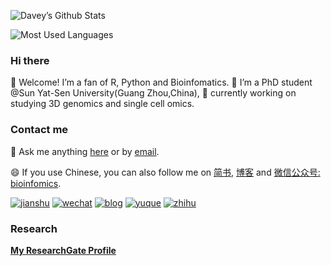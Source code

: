 <!--
**dongwei1220/dongwei1220** is a ✨ _special_ ✨ repository because its `README.md` (this file) appears on your GitHub profile.

Here are some ideas to get you started:

- 🔭 I’m currently working on ...
- 🌱 I’m currently learning ...
- 👯 I’m looking to collaborate on ...
- 🤔 I’m looking for help with ...
- 💬 Ask me about ...
- 📫 How to reach me: ...
- 😄 Pronouns: ...
- ⚡ Fun fact: ...
-->

![Davey’s Github Stats](https://github-readme-stats.vercel.app/api?username=dongwei1220&show_icons=true&theme=dark&count_private=true) 

![Most Used Languages](https://github-readme-stats.vercel.app/api/top-langs/?username=dongwei1220&theme=dark&layout=compact&langs_count=10&card_width=445)


### Hi there

👋 Welcome\! I’m a fan of R, Python and Bioinfomatics. 
🔭 I’m a PhD student @Sun Yat-Sen University(Guang Zhou,China), 
🌱 currently working on studying 3D genomics and single cell omics.

### Contact me

💬 Ask me anything
[here](https://github.com/dongwei1220/dongwei1220/issues) or by
[email](mailto:dongw26@mail2.sysu.edu.cn).

😄 If you use Chinese, you can also follow me on
[简书](https://www.jianshu.com/u/d27c7f02a323),
[博客](http://bioinfomics.top/) and
[微信公众号: bioinfomics](https://i.loli.net/2020/09/23/Dhr9dZ4lbATW5ox.png).

[![jianshu](https://img.shields.io/badge/董炜-简书-yellow)](https://www.jianshu.com/u/d27c7f02a323) [![wechat](https://img.shields.io/badge/董炜-微信公众号-important)](https://i.loli.net/2020/09/23/Dhr9dZ4lbATW5ox.png) [![blog](https://img.shields.io/badge/董炜-博客-blueviolet)](http://bioinfomics.top/)  [![yuque](https://img.shields.io/badge/董炜-语雀-blue)](https://www.yuque.com/davey-brweo) [![zhihu](https://img.shields.io/badge/董炜-知乎-ff69b4)](https://www.zhihu.com/people/davey1220) 

### Research
[**My ResearchGate Profile**](https://www.researchgate.net/profile/Wei_Dong34)
